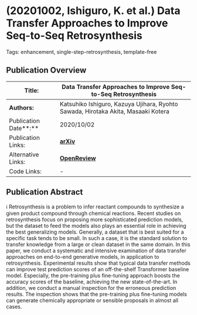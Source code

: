 # (20201002, Ishiguro, K. et al.) Data Transfer Approaches to Improve Seq-to-Seq Retrosynthesis

Tags: enhancement, single-step-retrosynthesis, template-free

## Publication Overview

| **Title:**  | Data Transfer Approaches to Improve Seq-to-Seq Retrosynthesis |
| --- | --- |
| **Authors:**  | Katsuhiko Ishiguro, Kazuya Ujihara, Ryohto Sawada, Hirotaka Akita, Masaaki Kotera |
| Publication Date**:**  | 2020/10/02 |
| Publication Links: | [**arXiv**](https://arxiv.org/abs/2010.00792) |
| Alternative Links: | [**OpenReview**](https://openreview.net/forum?id=V6WHleb2nV) |
| Code Links: | - |

## Publication Abstract

<aside>
ℹ️ Retrosynthesis is a problem to infer reactant compounds to synthesize a given product compound through chemical reactions. Recent studies on retrosynthesis focus on proposing more sophisticated prediction models, but the dataset to feed the models also plays an essential role in achieving the best generalizing models. Generally, a dataset that is best suited for a specific task tends to be small. In such a case, it is the standard solution to transfer knowledge from a large or clean dataset in the same domain. In this paper, we conduct a systematic and intensive examination of data transfer approaches on end-to-end generative models, in application to retrosynthesis. Experimental results show that typical data transfer methods can improve test prediction scores of an off-the-shelf Transformer baseline model. Especially, the pre-training plus fine-tuning approach boosts the accuracy scores of the baseline, achieving the new state-of-the-art. In addition, we conduct a manual inspection for the erroneous prediction results. The inspection shows that the pre-training plus fine-tuning models can generate chemically appropriate or sensible proposals in almost all cases.

</aside>